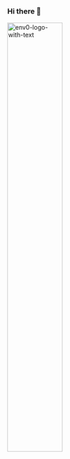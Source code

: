 ### Hi there 👋

<p align="left">
  <a href="https://www.linkedin.com/in/abhishekrai56/" target="blank">
      <img src="https://github-readme-stats.vercel.app/api?username=darthfork&show=reviews,discussions_started,discussions_answered,prs_merged,prs_merged_percentage&show_icons=true&count_private=true&theme=nord&hide=stars&rank_icon=github" alt="env0-logo-with-text" width="50%">
  </a>
</p>
